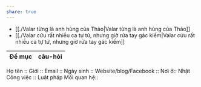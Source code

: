 ```yaml
---
share: true
---
```

- [[./Valar từng là anh hùng của Thảo|Valar từng là anh hùng của Thảo]]
- [[./Valar cứu rất nhiều ca tự tử, nhưng giờ rửa tay gác kiếm|Valar cứu rất nhiều ca tự tử, nhưng giờ rửa tay gác kiếm]]


| Đề mục | câu-hỏi |
| ------ | ------- |


Họ tên :: 
Giới :: 
Email :: 
Ngày sinh :: 
Website/blog/Facebook :: 
Nơi ở:: Nhật
Công việc :: Luật pháp
Mối quan hệ::